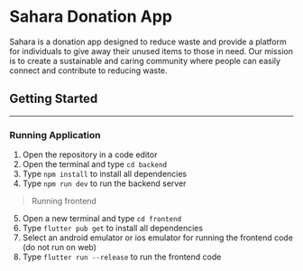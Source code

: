 # Sahara Donation App

Sahara is a donation app designed to reduce waste and provide a platform for individuals to give away their unused items to those in need. Our mission is to create a sustainable and caring community where people can easily connect and contribute to reducing waste.

## Getting Started
---
### Running Application
1. Open the repository in a code editor
2. Open the terminal and type `cd backend`
3. Type `npm install` to install all dependencies
4. Type `npm run dev` to run the backend server
> Running frontend
5. Open a new terminal and type `cd frontend`
6. Type `flutter pub get` to install all dependencies
7. Select an android emulator or ios emulator for running the frontend code (do not run on web)
8. Type `flutter run --release` to run the frontend code